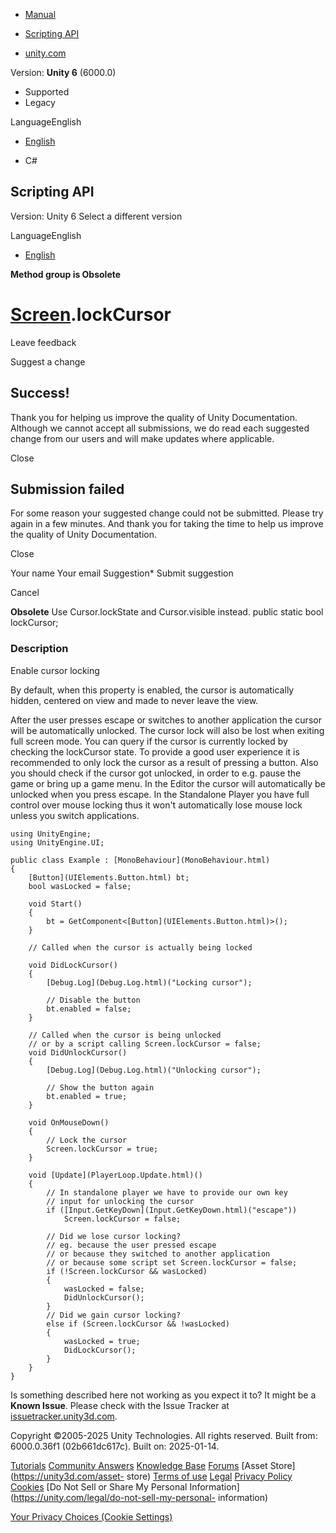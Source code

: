 [ ]()

  * [Manual](../Manual/index.html)
  * [Scripting API](../ScriptReference/index.html)

  * [unity.com](https://unity.com/)

Version: **Unity 6** (6000.0)

  * Supported
  * Legacy

LanguageEnglish

  * [English]()

  * C#

[ ](https://docs.unity3d.com)

## Scripting API

Version: Unity 6 Select a different version

LanguageEnglish

  * [English]()

**Method group is Obsolete**  

#  [Screen](Screen.html).lockCursor

Leave feedback

Suggest a change

## Success!

Thank you for helping us improve the quality of Unity Documentation. Although
we cannot accept all submissions, we do read each suggested change from our
users and will make updates where applicable.

Close

## Submission failed

For some reason your suggested change could not be submitted. Please <a>try
again</a> in a few minutes. And thank you for taking the time to help us
improve the quality of Unity Documentation.

Close

Your name Your email Suggestion* Submit suggestion

Cancel

[ ]()

**Obsolete** Use Cursor.lockState and Cursor.visible instead. public static
bool lockCursor;

### Description

Enable cursor locking

By default, when this property is enabled, the cursor is automatically hidden,
centered on view and made to never leave the view.  
  
After the user presses escape or switches to another application the cursor
will be automatically unlocked. The cursor lock will also be lost when exiting
full screen mode. You can query if the cursor is currently locked by checking
the lockCursor state. To provide a good user experience it is recommended to
only lock the cursor as a result of pressing a button. Also you should check
if the cursor got unlocked, in order to e.g. pause the game or bring up a game
menu. In the Editor the cursor will automatically be unlocked when you press
escape. In the Standalone Player you have full control over mouse locking thus
it won't automatically lose mouse lock unless you switch applications.

    
    
    using UnityEngine;
    using UnityEngine.UI;  
      
    public class Example : [MonoBehaviour](MonoBehaviour.html)
    {
        [Button](UIElements.Button.html) bt;
        bool wasLocked = false;  
      
        void Start()
        {
            bt = GetComponent<[Button](UIElements.Button.html)>();
        }  
      
        // Called when the cursor is actually being locked  
      
        void DidLockCursor()
        {
            [Debug.Log](Debug.Log.html)("Locking cursor");  
      
            // Disable the button
            bt.enabled = false;
        }  
      
        // Called when the cursor is being unlocked
        // or by a script calling Screen.lockCursor = false;
        void DidUnlockCursor()
        {
            [Debug.Log](Debug.Log.html)("Unlocking cursor");  
      
            // Show the button again
            bt.enabled = true;
        }  
      
        void OnMouseDown()
        {
            // Lock the cursor
            Screen.lockCursor = true;
        }  
      
        void [Update](PlayerLoop.Update.html)()
        {
            // In standalone player we have to provide our own key
            // input for unlocking the cursor
            if ([Input.GetKeyDown](Input.GetKeyDown.html)("escape"))
                Screen.lockCursor = false;  
      
            // Did we lose cursor locking?
            // eg. because the user pressed escape
            // or because they switched to another application
            // or because some script set Screen.lockCursor = false;
            if (!Screen.lockCursor && wasLocked)
            {
                wasLocked = false;
                DidUnlockCursor();
            }
            // Did we gain cursor locking?
            else if (Screen.lockCursor && !wasLocked)
            {
                wasLocked = true;
                DidLockCursor();
            }
        }
    }
    

Is something described here not working as you expect it to? It might be a
**Known Issue**. Please check with the Issue Tracker at
[issuetracker.unity3d.com](https://issuetracker.unity3d.com).

Copyright ©2005-2025 Unity Technologies. All rights reserved. Built from:
6000.0.36f1 (02b661dc617c). Built on: 2025-01-14.

[Tutorials](https://unity3d.com/learn) [Community
Answers](https://answers.unity3d.com) [Knowledge
Base](https://support.unity3d.com/hc/en-us)
[Forums](https://forum.unity3d.com) [Asset Store](https://unity3d.com/asset-
store) [Terms of use](https://docs.unity3d.com/Manual/TermsOfUse.html)
[Legal](https://unity.com/legal) [Privacy
Policy](https://unity.com/legal/privacy-policy)
[Cookies](https://unity.com/legal/cookie-policy) [Do Not Sell or Share My
Personal Information](https://unity.com/legal/do-not-sell-my-personal-
information)

[Your Privacy Choices (Cookie Settings)](javascript:void\(0\);)

